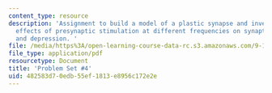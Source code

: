```yaml
---
content_type: resource
description: 'Assignment to build a model of a plastic synapse and investigate the
  effects of presynaptic stimulation at different frequencies on synaptic potentiation
  and depression. '
file: /media/https%3A/open-learning-course-data-rc.s3.amazonaws.com/9-16-cellular-neurophysiology-spring-2002/482583d70edb55ef1813e8956c172e2e_problem_set_4.pdf
file_type: application/pdf
resourcetype: Document
title: 'Problem Set #4'
uid: 482583d7-0edb-55ef-1813-e8956c172e2e
---
```

